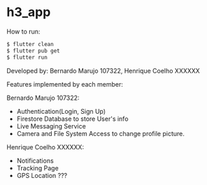 # h3_app

How to run:

```sh
$ flutter clean
$ flutter pub get
$ flutter run
```

Developed by: Bernardo Marujo 107322, Henrique Coelho XXXXXX

Features implemented by each member:

Bernardo Marujo 107322:
- Authentication(Login, Sign Up)
- Firestore Database to store User's info
- Live Messaging Service
- Camera and File System Access to change profile picture. 

Henrique Coelho XXXXXX:
- Notifications
- Tracking Page
- GPS Location ???